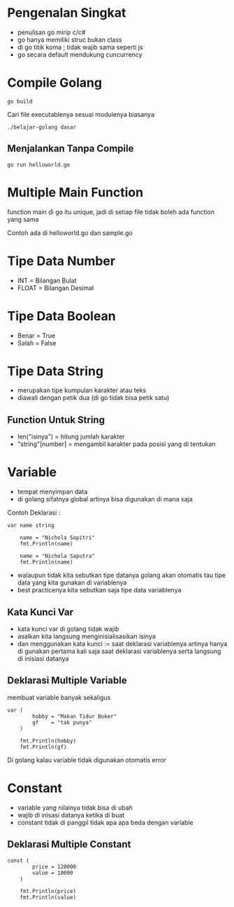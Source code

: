 # Pengenalan Singkat
- penulisan go mirip c/c#
- go hanya memiliki struc bukan class
- di go titik koma ; tidak wajib sama seperti js
- go secara default mendukung cuncurrency
# Compile Golang
```
go build

```
Cari file executablenya sesuai modulenya biasanya
```
./belajar-golang dasar
```

## Menjalankan Tanpa Compile
```
go run helloworld.go
```
# Multiple Main Function
function main di go itu unique, jadi di setiap file tidak boleh ada function yang sama

Contoh ada di helloworld.go dan sample.go

# Tipe Data Number
- INT = Bilangan Bulat
- FLOAT = Bilangan Desimal

# Tipe Data Boolean
- Benar = True
- Salah = False

# Tipe Data String
- merupakan tipe kumpulan karakter atau teks
- diawali dengan petik dua (di go tidak bisa petik satu)

## Function Untuk String
- len("isinya") = hitung jumlah karakter
- "string"[number] = mengambil karakter pada posisi yang di tentukan

# Variable
- tempat menyimpan data
- di golang sifatnya global artinya bisa digunakan di mana saja

Contoh Deklarasi : 
```
var name string

	name = "Nichola Sapitri"
	fmt.Println(name)

	name = "Nichola Saputra"
	fmt.Println(name)
```

- walaupun tidak kita sebutkan tipe datanya golang akan otomatis tau tipe data yang kita gunakan di variablenya
- best practicenya kita sebutkan saja tipe data variablenya

## Kata Kunci Var
- kata kunci var di golang tidak wajib
- asalkan kita langsung menginisialisasikan isinya
- dan menggunakan kata kunci := saat deklarasi variablenya artinya hanya di gunakan pertama kali saja saat deklarasi variablenya serta langsung di inisiasi datanya

## Deklarasi Multiple Variable
membuat variable banyak sekaligus
```
var (
		hobby = "Makan Tidur Boker"
		gf    = "tak punya"
	)

	fmt.Println(hobby)
	fmt.Println(gf)
```

Di golang kalau variable tidak digunakan otomatis error

# Constant
- variable yang nilainya tidak bisa di ubah
- wajib di inisasi datanya ketika di buat
- constant tidak di panggil tidak apa apa beda dengan variable

## Deklarasi Multiple Constant
```
const (
		price = 120000
		value = 10000
	)

	fmt.Println(price)
	fmt.Println(value)
```